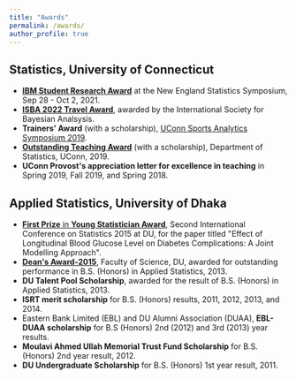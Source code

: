 ```yaml
---
title: "Awards"
permalink: /awards/
author_profile: true
---
```


## Statistics, University of Connecticut
* **[IBM Student Research Award](https://nestat.org/ibmawards/)** at the New England Statistics Symposium, Sep 28 - Oct 2, 2021.
* **[ISBA 2022 Travel Award](https://stat.uconn.edu/2021/09/07/awards-2/)**, awarded by the International Society for Bayesian Analsysis.
* **Trainers' Award** (with a scholarship), [UConn Sports Analytics Symposium 2019](https://statds.org/events/ucsas2019/).
* [**Outstanding Teaching Award**](https://stat.uconn.edu/student-awards/) (with a scholarship), Department of Statistics, UConn, 2019.
* **UConn Provost's appreciation letter for excellence in teaching** in Spring 2019, Fall 2019, and Spring 2018. 

## Applied Statistics, University of Dhaka
* [**First Prize** in **Young Statistician Award**](https://www.isrt.ac.bd/news/isrt-alumni-and-student-win-young-statistician-award-at-statistics-conference/), Second International Conference on Statistics 2015 at DU, for the paper titled "Effect of Longitudinal Blood Glucose Level on Diabetes Complications: A Joint Modelling Approach".
* **[Dean's Award-2015](https://www.isrt.ac.bd/news/isrt-students-receive-deans-award/)**, Faculty of Science, DU, awarded for outstanding performance in B.S. (Honors) in Applied Statistics, 2013.
* **DU Talent Pool Scholarship**, awarded for the result of B.S. (Honors) in Applied Statistics, 2013.
* **ISRT merit scholarship** for B.S. (Honors) results, 2011, 2012, 2013, and 2014.
* Eastern Bank Limited (EBL) and DU Alumni Association (DUAA), **EBL-DUAA scholarship** for B.S (Honors) 2nd (2012) and 3rd (2013) year results.
* **Moulavi Ahmed Ullah Memorial Trust Fund Scholarship** for B.S. (Honors) 2nd year result, 2012.
* **DU Undergraduate Scholarship** for B.S. (Honors) 1st year result, 2011.


